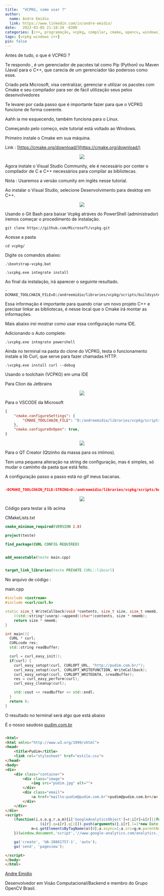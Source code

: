 ```yaml
---
title:  "VCPKG, como usar ?"
author:
  name: Andre Emidio
  link: https://www.linkedin.com/in/andre-emidio/
date:   2022-03-05 21:18:34 -0300
categories: [c++, programação, vcpkg, compilar, cmake, opencv, windows]
tags: [vcpkg windows c++]
pin: false
---
```




Antes de tudo, o que é VCPKG ?


Te respondo , é um gerenciador de pacotes tal como Pip (Python) ou Maven (Java) para o C++, que carecia de um gerenciador tão poderoso como esse.

Criado pela Microsoft, visa centralizar, gerenciar e utilizar os pacotes com Cmake e seu compilador para ser de fácil utilização seus pelos desenvolvedores

Te levarei por cada passo que é importante fazer para que o VCPKG funcione de forma coerente.

Aahh ia me esquecendo, também funciona para o Linux.


Começando pelo começo, este tutorial está voltado ao Windows.

Primeiro instale o Cmake em sua máquina.

Link :  [https://cmake.org/download/](https://cmake.org/download/)

<div class="image-container" style="display: flex; justify-content: center;">
    <img src="{{site.baseurl}}/assets/img/imagens/vcpkg/cmake_site.png"/>
</div>

Agora instale o Visual Studio Community, ele é necessário por conter o compilador de C e C++ necessários para compilar as bibliotecas.

Nota :  Usaremos a versão comunity em inglês nesse tutorial.

Ao instalar o Visual Studio, selecione Desenvolvimento para desktop em C++.

<div class="image-container" style="display: flex; justify-content: center;">
    <img src="{{site.baseurl}}/assets/img/imagens/vcpkg/ingles_visual_studio.png"/>
</div>


Usando o Git Bash para baixar Vcpkg atráves do PowerShell (administrador) iremos começar o procedimento de instalação.

```
git clone https://github.com/Microsoft/vcpkg.git
```

Acesse a pasta

```
cd vcpkg/
```

Digite os comandos abaixo:

```
.\bootstrap-vcpkg.bat

.\vcpkg.exe integrate install
```

Ao final da instalação, irá aparecer o seguinte resultado.

```
-DCMAKE_TOOLCHAIN_FILE=D:/andreemidio/libraries/vcpkg/scripts/buildsystems/vcpkg.cmake
```

Essa informação é importante para quando criar um novo projeto C++ e precisar linkar as bibliotecas, é nesse local que o Cmake irá montar as informações.

Mais abaixo irei mostrar como usar essa configuração numa IDE.

Adicionando o Auto complete:

```
.\vcpkg.exe integrate powershell
```

Ainda no terminal na pasta do clone do VCPKG, testa o funcionamento instale a lib Curl, que serve para fazer chamadas HTTP.

```
.\vcpkg.exe install curl --debug
```


Usando o toolchain (VCPKG) em uma IDE

Para Clion da Jetbrains

<div class="image-container" style="display: flex; justify-content: center;">
    <img src="{{site.baseurl}}/assets/img/imagens/vcpkg/clion.gif"/>
</div>


Para o VSCODE da Microsoft 

```json
{
    "cmake.configureSettings": {
        "CMAKE_TOOLCHAIN_FILE": "D:/andreemidio/libraries/vcpkg/scripts/buildsystems/vcpkg.cmake" //Esse caminho se refere ao local onde instalei o VCPKG
    },
    "cmake.configureOnOpen": true,
}
```

<div class="image-container" style="display: flex; justify-content: center;">
    <img src="{{site.baseurl}}/assets/img/imagens/vcpkg/vscode.gif"/>
</div>

Para o QT Creator (Qtzinho da massa para os intímos).

Tem uma pequena alteração na string de configuração, mas é simples, só mudar o caminho da pasta que está feito.

A configuração passo a passo está no gif meus bacanas.

```cmake

-DCMAKE_TOOLCHAIN_FILE:STRING=D:/andreemidio/libraries/vcpkg/scripts/buildsystems/vcpkg.cmake

```

<div class="image-container" style="display: flex; justify-content: center;">
    <img src="{{site.baseurl}}/assets/img/imagens/vcpkg/qt.gif"/>
</div>




Código para testar a lib acima

CMakeLists.txt

```cmake
cmake_minimum_required(VERSION 2.8)

project(teste)

find_package(CURL CONFIG REQUIRED)


add_executable(teste main.cpp)


target_link_libraries(teste PRIVATE CURL::libcurl)

```


No arquivo de código :

main.cpp

```c++
#include <iostream>
#include <curl/curl.h>

static size_t WriteCallback(void *contents, size_t size, size_t nmemb, void *userp){
    ((std::string*)userp)->append((char*)contents, size * nmemb);
    return size * nmemb;
}

int main(){
  CURL * curl;
  CURLcode res;
  std::string readBuffer;

  curl = curl_easy_init();
  if(curl) {
    curl_easy_setopt(curl, CURLOPT_URL, "http://pudim.com.br/");
    curl_easy_setopt(curl, CURLOPT_WRITEFUNCTION, WriteCallback);
    curl_easy_setopt(curl, CURLOPT_WRITEDATA, &readBuffer);
    res = curl_easy_perform(curl);
    curl_easy_cleanup(curl);

    std::cout << readBuffer << std::endl;
  }
  return 0;
}
```

O resultado no terminal será algo que está abaixo

É o nosso saudoso [pudim.com.br](http://pudim.com.br/)


```html

<html>
<html xmlns="http://www.w3.org/1999/xhtml">
<head>
    <title>Pudim</title>
    <link rel="stylesheet" href="estilo.css">
</head>
<body>
<div>
    <div class="container">
        <div class="image">
            <img src="pudim.jpg" alt="">
        </div>
        <div class="email">
            <a href="mailto:pudim@pudim.com.br">pudim@pudim.com.br</a>
        </div>
    </div>
</div>
<script>
    (function(i,s,o,g,r,a,m){i['GoogleAnalyticsObject']=r;i[r]=i[r]||function(){
                (i[r].q=i[r].q||[]).push(arguments)},i[r].l=1*new Date();a=s.createElement(o),
            m=s.getElementsByTagName(o)[0];a.async=1;a.src=g;m.parentNode.insertBefore(a,m)
    })(window,document,'script','//www.google-analytics.com/analytics.js','ga');

    ga('create', 'UA-28861757-1', 'auto');
    ga('send', 'pageview');

</script>
</body>
</html>

```


[Andre Emidio](https://www.linkedin.com/in/andre-emidio/)

Desenvolvedor em Visão Computacional/Backend e membro do Grupo OpenCV Brasil.
